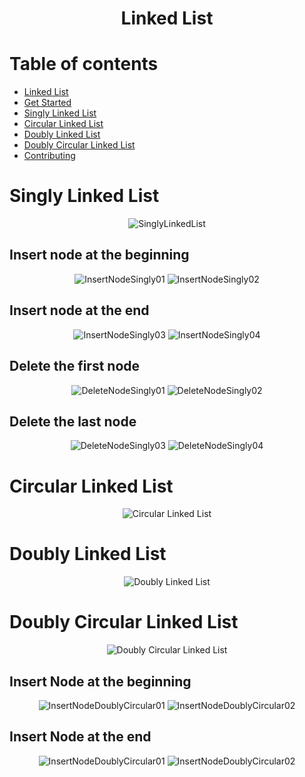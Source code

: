 <h1 align="center"> Linked List </h1>

# Table of contents
- [Linked List](#singly-linked-list)
- [Get Started](#singly-linked-list)
- [Singly Linked List](#singly-linked-list)
- [Circular Linked List](#circular-linked-list)
- [Doubly Linked List](#doubly-linked-list)
- [Doubly Circular Linked List](#doubly-circular-linked-list)
- [Contributing](#contributing)


# Singly Linked List

<div align="center">

![SinglyLinkedList](https://user-images.githubusercontent.com/6312342/178552340-20cddc68-4252-4fca-8787-d2c693fa6d93.png)

</div>


## Insert node at the beginning

<div align="center">

  ![InsertNodeSingly01](https://user-images.githubusercontent.com/6312342/177890487-24b73733-f530-40a9-97f2-62f8e11e9faf.png)
  ![InsertNodeSingly02](https://user-images.githubusercontent.com/6312342/177890486-3ad68b81-bf89-4ca8-b5e3-11775f86df41.png)

</div>

## Insert node at the end

<div align="center">

  ![InsertNodeSingly03](https://user-images.githubusercontent.com/6312342/177902307-c51887e3-b088-4a8c-9570-3016b64aae7b.png)
  ![InsertNodeSingly04](https://user-images.githubusercontent.com/6312342/177902306-02b01132-1171-427c-8826-0d645f722e06.png)

</div>

## Delete the first node

<div align="center">

  ![DeleteNodeSingly01](https://user-images.githubusercontent.com/6312342/177902357-05bfe582-cfe4-4566-a275-d73e5df6ab9a.png)
  ![DeleteNodeSingly02](https://user-images.githubusercontent.com/6312342/177902355-1ffa0526-5db2-44c6-b714-75c7199d83e6.png)

</div>

## Delete the last node

<div align="center">

  ![DeleteNodeSingly03](https://user-images.githubusercontent.com/6312342/177902682-07fa3a71-731d-4ecc-8d24-076e868765b1.png)
  ![DeleteNodeSingly04](https://user-images.githubusercontent.com/6312342/177902687-26645242-eca4-456e-a607-408af2d3dd7d.png)
  
</div>


# Circular Linked List

<div align="center">

  ![Circular Linked List](https://user-images.githubusercontent.com/6312342/179141019-01edb804-0728-4db3-b911-18429f202edd.png)
</div>

# Doubly Linked List

<div align="center">

  ![Doubly Linked List](https://user-images.githubusercontent.com/6312342/179140999-abdfa3e1-11c8-422a-bcb6-7f9aeda310af.png)
</div>

# Doubly Circular Linked List

<div align="center">

  ![Doubly Circular Linked List](https://user-images.githubusercontent.com/6312342/179141097-94382703-eed7-483b-b8a7-f5b301a0ef0a.png)  
</div>

## Insert Node at the beginning

<div align="center">

  ![InsertNodeDoublyCircular01](https://user-images.githubusercontent.com/6312342/180094958-968f4497-bb09-41cf-b7d3-9f4752a6b0cf.png)
  ![InsertNodeDoublyCircular02](https://user-images.githubusercontent.com/6312342/180094969-a28a3f17-e603-490b-a2c9-5c07fb416a02.png)
</div>

## Insert Node at the end

<div align="center">
  
![InsertNodeDoublyCircular01](https://user-images.githubusercontent.com/6312342/180094362-0ddac19e-13c3-4fd3-892a-3129ce9e6b7b.png)
![InsertNodeDoublyCircular02](https://user-images.githubusercontent.com/6312342/180094300-c30928be-ec5f-4d24-a00e-62a17aa9aff0.png)
</div>
